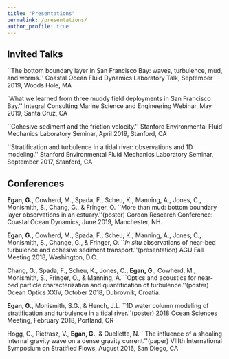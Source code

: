 ```yaml
---
title: "Presentations"
permalink: /presentations/
author_profile: true
---
```


## Invited Talks

``The bottom boundary layer in San Francisco Bay: waves, turbulence, mud, and worms.'' Coastal Ocean Fluid Dynamics Laboratory Talk, September 2019, Woods Hole, MA

`What we learned from three muddy field deployments in San Francisco Bay.'' Integral Consulting Marine Science and Engineering Webinar, May 2019, Santa Cruz, CA

``Cohesive sediment and the friction velocity.'' Stanford Environmental Fluid Mechanics Laboratory Seminar, April 2019, Stanford, CA 

``Stratification and turbulence in a tidal river: observations and 1D modeling.''  Stanford Environmental Fluid Mechanics Laboratory Seminar, September 2017, Stanford, CA

## Conferences

**Egan, G.**, Cowherd, M., Spada, F., Scheu, K., Manning, A., Jones, C., Monismith, S., Chang, G., & Fringer, O. ``More than mud: bottom boundary layer observations in an estuary.''(poster) Gordon Research Conference: Coastal Ocean Dynamics, June 2019, Manchester, NH. 

**Egan, G.**, Cowherd, M., Spada, F., Scheu, K., Manning, A., Jones, C., Monismith, S., Change, G., & Fringer, O. ``*In situ* observations of near-bed turbulence and cohesive sediment transport.''(presentation) AGU Fall Meeting 2018, Washington, D.C. 

Chang, G., Spada, F., Scheu, K., Jones, C., **Egan, G.**, Cowherd, M., Monismith, S., Fringer, O., & Manning, A. ``Optics and acoustics for near-bed particle characterization and quantification of turbulence.''(poster) Ocean Optics XXIV, October 2018, Dubrovnik, Croatia. 

**Egan, G.**, Monismith, S.G., & Hench, J.L. ``1D water column modeling of stratification and turbulence in a tidal river.''(poster) 2018 Ocean Sciences Meeting, February 2018, Portland, OR

Hogg, C., Pietrasz, V., **Egan, G.**, & Ouellette, N. ``The influence of a shoaling internal gravity wave on a dense gravity current.''(paper) VIIIth International Symposium on Stratified Flows, August 2016, San Diego, CA
